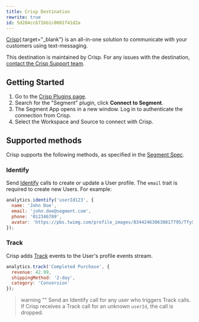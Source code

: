 ```yaml
---
title: Crisp Destination
rewrite: true
id: 5d284cc671bb1c0001f41d2a
---
```

[Crisp](https://crisp.chat/?utm_source=segmentio&utm_medium=docs&utm_campaign=partners){:target="_blank”} is an all-in-one solution to communicate with your customers using text-messaging.

This destination is maintained by Crisp. For any issues with the destination, [contact the Crisp Support team](mailto:support@crisp.chat).

## Getting Started

 

1. Go to the [Crisp Plugins page](http://app.crisp.chat).
2. Search for the "Segment" plugin, click **Connect to Segment**.
3. The Segment App opens in a new window. Log in to authenticate the connection from Crisp.
4. Select the Workspace and Source to connect with Crisp.

## Supported methods

Crisp supports the following methods, as specified in the [Segment Spec](/docs/connections/spec/).

### Identify

Send [Identify](/docs/connections/spec/identify/) calls to create or update a User profile. The `email` trait is required to create new Users. For example:

```js
analytics.identify('userId123', {
  name: 'John Doe',
  email: 'john.doe@segment.com',
  phone: '012346789',
  avatar: 'https://pbs.twimg.com/profile_images/834424630630817795/TfyS4uXb_400x400.jpg'
});
```

### Track

Crisp adds [Track](/docs/connections/spec/track/) events to the User's profile events stream.

```js
analytics.track('Completed Purchase', {
  revenue: 42.99,
  shippingMethod: '2-day',
  category: 'Conversion'
});
```
> warning ""
> Send an Identify call for any user who triggers Track calls. If Crisp receives a Track call for an unknown `userId`, the call is dropped.



